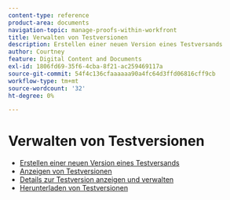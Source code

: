 ```yaml
---
content-type: reference
product-area: documents
navigation-topic: manage-proofs-within-workfront
title: Verwalten von Testversionen
description: Erstellen einer neuen Version eines Testversands
author: Courtney
feature: Digital Content and Documents
exl-id: 1806fd69-35f6-4cba-8f21-ac259469117a
source-git-commit: 54f4c136cfaaaaaa90a4fc64d3ffd06816cff9cb
workflow-type: tm+mt
source-wordcount: '32'
ht-degree: 0%

---
```


# Verwalten von Testversionen

* [Erstellen einer neuen Version eines Testversands](../../../../review-and-approve-work/proofing/managing-proofs-within-workfront/create-new-proof-version.md)
* [Anzeigen von Testversionen](../../../../review-and-approve-work/proofing/managing-proofs-within-workfront/manage-proof-versions/view-proof-versions.md)
* [Details zur Testversion anzeigen und verwalten](../../../../review-and-approve-work/proofing/managing-proofs-within-workfront/manage-proof-versions/view-version-details.md)
* [Herunterladen von Testversionen](../../../../review-and-approve-work/proofing/managing-proofs-within-workfront/manage-proof-versions/download-versions.md)
